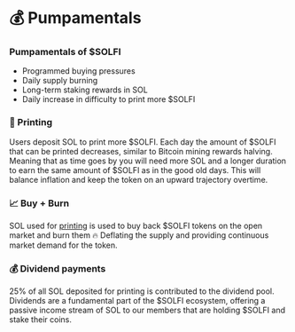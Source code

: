 # 💰 Pumpamentals

### Pumpamentals of $SOLFI

- Programmed buying pressures
- Daily supply burning
- Long-term staking rewards in SOL
- Daily increase in difficulty to print more $SOLFI

### 💸 Printing
Users deposit SOL to print more $SOLFI. Each day the amount of $SOLFI that can be printed decreases, similar to Bitcoin mining rewards halving. Meaning that as time goes by you will need more SOL and a longer duration to earn the same amount of $SOLFI as in the good old days. This will balance inflation and keep the token on an upward trajectory overtime.

### 📈 Buy + Burn
SOL used for [printing](#printing.md) is used to buy back $SOLFI tokens on the open market and burn them 🔥 Deflating the supply and providing continuous market demand for the token. 

### 💰 Dividend payments
25% of all SOL deposited for printing is contributed to the dividend pool. Dividends are a fundamental part of the $SOLFI ecosystem, offering a passive income stream of SOL to our members that are holding $SOLFI and stake their coins.